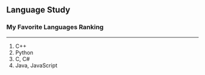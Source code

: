 ## Language Study
### My Favorite Languages Ranking
---
1. C++
2. Python
3. C, C#
4. Java, JavaScript
